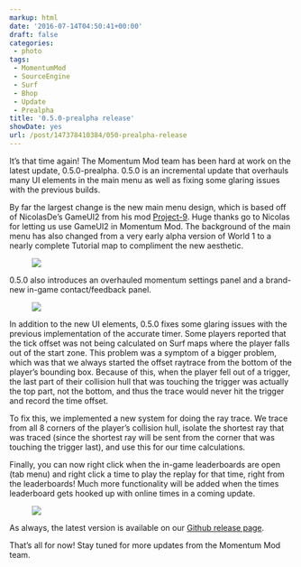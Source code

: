 ```yaml
---
markup: html
date: '2016-07-14T04:50:41+00:00'
draft: false
categories:
 - photo
tags: 
 - MomentumMod
 - SourceEngine
 - Surf
 - Bhop
 - Update
 - Prealpha
title: '0.5.0-prealpha release'
showDate: yes
url: /post/147378410384/050-prealpha-release
---
```


<p>It’s that time again! The Momentum Mod team has been hard at work on the latest update, 0.5.0-prealpha. 0.5.0 is an incremental update that overhauls many UI elements in the main menu as well as fixing some glaring issues with the previous builds.<b><br></b></p><p>By far the largest change is the new main menu design, which is based off of NicolasDe’s GameUI2 from his mod <a href="https://github.com/NicolasDe/project-9">Project-9</a>. Huge thanks go to Nicolas for letting us use GameUI2 in Momentum Mod. The background of the main menu has also changed from a very early alpha version of World 1 to a nearly complete Tutorial map to compliment the new aesthetic. </p><figure data-orig-width="1600" data-orig-height="900" class="tmblr-full"><img src="https://31.media.tumblr.com/6a0d7b38f467ed1dac9b424c46828b83/tumblr_inline_oaafuceZ4y1qiwjjq_540.gif" data-orig-width="1600" data-orig-height="900"></figure><p>0.5.0 also introduces an overhauled momentum settings panel and a brand-new in-game contact/feedback panel.<br></p><figure class="tmblr-full" data-orig-height="499" data-orig-width="893"><img src="https://67.media.tumblr.com/1d707e522e59ac37c3f219890c690900/tumblr_inline_oaafuvKOYY1qiwjjq_540.png" data-orig-height="499" data-orig-width="893"></figure><p>In addition to the new UI elements, 0.5.0 fixes some glaring issues with the previous implementation of the accurate timer. Some players reported that the tick offset was not being calculated on Surf maps where the player falls out of the start zone. This problem was a symptom of a bigger problem, which was that we always started the offset raytrace from the bottom of the player’s bounding box. Because of this, when the player fell out of a trigger, the last part of their collision hull that was touching the trigger was actually the top part, not the bottom, and thus the trace would never hit the trigger and record the time offset. </p><p>To fix this, we implemented a new system for doing the ray trace. We trace from all 8 corners of the player’s collision hull, isolate the shortest ray that was traced (since the shortest ray will be sent from the corner that was touching the trigger last), and use this for our time calculations. </p><p>Finally, you can now right click when the in-game leaderboards are open (tab menu) and right click a time to play the replay for that time, right from the leaderboards! Much more functionality will be added when the times leaderboard gets hooked up with online times in a coming update. </p><figure class="tmblr-full" data-orig-height="413" data-orig-width="672"><img src="https://66.media.tumblr.com/72649d93420f62748acefaac438e4b22/tumblr_inline_oaafz1AdIL1qiwjjq_540.png" data-orig-height="413" data-orig-width="672"></figure><p><b></b></p><p>As always, the latest version is available on our <a href="https://github.com/momentum-mod/game/releases">Github release page</a>.</p><p>That’s all for now! Stay tuned for more updates from the Momentum Mod team.</p>